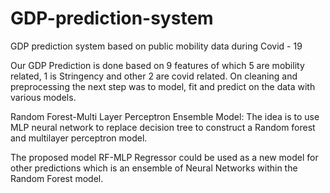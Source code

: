 # GDP-prediction-system
GDP prediction system based on public mobility data during Covid - 19

Our GDP Prediction is done based on 9 features of which 5 are mobility related, 1 is Stringency and other 2 are covid related. On cleaning and preprocessing the next step was to model, fit and predict on the data with various models. 

Random Forest-Multi Layer Perceptron Ensemble Model:
The idea is to use MLP neural network to replace decision tree to construct a Random forest and multilayer perceptron model. 

The proposed model RF-MLP Regressor could be used as a new model for other predictions which is an ensemble of Neural Networks within the Random Forest model. 
